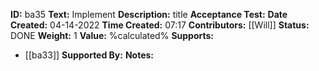 **ID:** ba35
**Text:** Implement
**Description:** title
**Acceptance Test:**
**Date Created:** 04-14-2022
**Time Created:** 07:17
**Contributors:** [[Will]]
**Status:** DONE
**Weight:** 1
**Value:** %calculated%
**Supports:** 
- [[ba33]]
**Supported By:**
**Notes:**